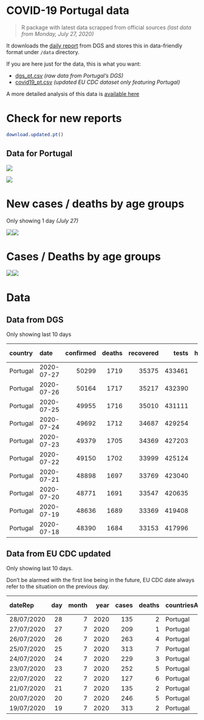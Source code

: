 COVID-19 Portugal data
================

> R package with latest data scrapped from official sources *(last data
> from Monday, July 27, 2020)*

It downloads the [daily
report](https://covid19.min-saude.pt/relatorio-de-situacao/) from DGS
and stores this in data-friendly format under `/data` directory.

If you are here just for the data, this is what you want:

  - [dgs\_pt.csv](raw/master/data/dgs_pt.csv) *(raw data from Portugal’s
    DGS)*
  - [covid19\_pt.csv](raw/master/data/covid19_pt.csv) *(updated EU CDC
    dataset only featuring Portugal)*

A more detailed analysis of this data is [available
here](https://averissimo.github.io/covid19-analysis/portugal.html)

# Check for new reports

``` r
download.updated.pt()
```

## Data for Portugal

![](README_files/figure-gfm/unnamed-chunk-7-1.svg)<!-- -->

![](README_files/figure-gfm/unnamed-chunk-8-1.svg)<!-- -->

# New cases / deaths by age groups

Only showing 1 day *(July 27)*

![](README_files/figure-gfm/unnamed-chunk-10-1.svg)<!-- -->![](README_files/figure-gfm/unnamed-chunk-10-2.svg)<!-- -->

# Cases / Deaths by age groups

![](README_files/figure-gfm/unnamed-chunk-11-1.svg)<!-- -->![](README_files/figure-gfm/unnamed-chunk-11-2.svg)<!-- -->

# Data

## Data from DGS

Only showing last 10 days

| country  | date       | confirmed | deaths | recovered |  tests | hospitalized | in.icu | confirmed\_m\_00-09 | confirmed\_w\_00-09 | confirmed\_m\_10-19 | confirmed\_w\_10-19 | confirmed\_m\_20-29 | confirmed\_w\_20-29 | confirmed\_m\_30-39 | confirmed\_w\_30-39 | confirmed\_m\_40-49 | confirmed\_w\_40-49 | confirmed\_m\_50-59 | confirmed\_w\_50-59 | confirmed\_m\_60-69 | confirmed\_w\_60-69 | confirmed\_m\_70-79 | confirmed\_w\_70-79 | confirmed\_m\_80+ | confirmed\_w\_80+ | death\_m\_00-09 | death\_w\_00-09 | death\_m\_10-19 | death\_w\_10-19 | death\_m\_20-29 | death\_w\_20-29 | death\_m\_30-39 | death\_w\_30-39 | death\_m\_40-49 | death\_w\_40-49 | death\_m\_50-59 | death\_w\_50-59 | death\_m\_60-69 | death\_w\_60-69 | death\_m\_70-79 | death\_w\_70-79 | death\_m\_80+ | death\_w\_80+ |
| :------- | :--------- | --------: | -----: | --------: | -----: | -----------: | -----: | ------------------: | ------------------: | ------------------: | ------------------: | ------------------: | ------------------: | ------------------: | ------------------: | ------------------: | ------------------: | ------------------: | ------------------: | ------------------: | ------------------: | ------------------: | ------------------: | ----------------: | ----------------: | --------------: | --------------: | --------------: | --------------: | --------------: | --------------: | --------------: | --------------: | --------------: | --------------: | --------------: | --------------: | --------------: | --------------: | --------------: | --------------: | ------------: | ------------: |
| Portugal | 2020-07-27 |     50299 |   1719 |     35375 | 433461 |          414 |     45 |                 949 |                 804 |                1068 |                1213 |                3551 |                4131 |                3922 |                4305 |                3720 |                4601 |                3272 |                4356 |                2386 |                2667 |                1647 |                1858 |              1869 |              3912 |               0 |               0 |               0 |               0 |               1 |               1 |               1 |               2 |              10 |              10 |              38 |              17 |             104 |              48 |             203 |             129 |           501 |           654 |
| Portugal | 2020-07-26 |     50164 |   1717 |     35217 | 432390 |          403 |     48 |                 949 |                 800 |                1063 |                1207 |                3543 |                4117 |                3907 |                4292 |                3706 |                4588 |                3265 |                4345 |                2385 |                2656 |                1643 |                1857 |              1868 |              3905 |               0 |               0 |               0 |               0 |               1 |               1 |               1 |               2 |              10 |              10 |              38 |              17 |             104 |              48 |             203 |             129 |           500 |           653 |
| Portugal | 2020-07-25 |     49955 |   1716 |     35010 | 431111 |          410 |     50 |                 936 |                 791 |                1060 |                1203 |                3521 |                4096 |                3887 |                4280 |                3690 |                4573 |                3249 |                4329 |                2380 |                2645 |                1640 |                1850 |              1865 |              3893 |               0 |               0 |               0 |               0 |               1 |               1 |               1 |               2 |              10 |              10 |              38 |              17 |             104 |              48 |             202 |             129 |           500 |           653 |
| Portugal | 2020-07-24 |     49692 |   1712 |     34687 | 429254 |          420 |     52 |                 929 |                 784 |                1048 |                1195 |                3496 |                4072 |                3851 |                4259 |                3668 |                4551 |                3237 |                4312 |                2366 |                2633 |                1632 |                1842 |              1861 |              3889 |               0 |               0 |               0 |               0 |               1 |               1 |               1 |               2 |              10 |              10 |              38 |              17 |             104 |              48 |             201 |             129 |           499 |           651 |
| Portugal | 2020-07-23 |     49379 |   1705 |     34369 | 427203 |          431 |     59 |                 922 |                 773 |                1036 |                1183 |                3471 |                4043 |                3811 |                4234 |                3645 |                4525 |                3216 |                4299 |                2345 |                2623 |                1626 |                1837 |              1856 |              3867 |               0 |               0 |               0 |               0 |               1 |               1 |               1 |               2 |              10 |              10 |              38 |              17 |             104 |              48 |             199 |             128 |           497 |           649 |
| Portugal | 2020-07-22 |     49150 |   1702 |     33999 | 425124 |          439 |     59 |                 912 |                 770 |                1028 |                1172 |                3447 |                4024 |                3798 |                4214 |                3618 |                4507 |                3198 |                4291 |                2335 |                2616 |                1618 |                1827 |              1852 |              3858 |               0 |               0 |               0 |               0 |               1 |               1 |               1 |               2 |              10 |              10 |              38 |              17 |             104 |              48 |             199 |             128 |           495 |           648 |
| Portugal | 2020-07-21 |     48898 |   1697 |     33769 | 423040 |          439 |     62 |                 902 |                 758 |                1021 |                1155 |                3434 |                3995 |                3777 |                4191 |                3595 |                4482 |                3184 |                4282 |                2325 |                2607 |                1608 |                1815 |              1848 |              3855 |               0 |               0 |               0 |               0 |               1 |               1 |               1 |               2 |              10 |              10 |              38 |              17 |             103 |              48 |             199 |             128 |           492 |           647 |
| Portugal | 2020-07-20 |     48771 |   1691 |     33547 | 420635 |          454 |     61 |                 898 |                 756 |                1018 |                1152 |                3423 |                3979 |                3768 |                4175 |                3589 |                4473 |                3174 |                4276 |                2316 |                2601 |                1605 |                1809 |              1846 |              3849 |               0 |               0 |               0 |               0 |               1 |               1 |               1 |               2 |              10 |              10 |              38 |              17 |             102 |              48 |             198 |             128 |           492 |           643 |
| Portugal | 2020-07-19 |     48636 |   1689 |     33369 | 419408 |          439 |     61 |                 891 |                 755 |                1014 |                1148 |                3410 |                3968 |                3760 |                4159 |                3578 |                4464 |                3165 |                4269 |                2308 |                2593 |                1602 |                1805 |              1840 |              3843 |               0 |               0 |               0 |               0 |               1 |               1 |               1 |               2 |              10 |              10 |              38 |              17 |             102 |              48 |             198 |             128 |           491 |           642 |
| Portugal | 2020-07-18 |     48390 |   1684 |     33153 | 417996 |          452 |     65 |                 883 |                 744 |                1004 |                1139 |                3403 |                3938 |                3733 |                4141 |                3561 |                4437 |                3143 |                4254 |                2296 |                2585 |                1596 |                1797 |              1837 |              3835 |               0 |               0 |               0 |               0 |               1 |               1 |               1 |               2 |              10 |              10 |              38 |              17 |             102 |              48 |             197 |             128 |           489 |           640 |

## Data from EU CDC updated

Only showing last 10 days.

Don’t be alarmed with the first line being in the future, EU CDC date
always refer to the situation on the previous day.

| dateRep    | day | month | year | cases | deaths | countriesAndTerritories | geoId | countryterritoryCode | popData2019 | continentExp | Cumulative\_number\_for\_14\_days\_of\_COVID-19\_cases\_per\_100000 |
| :--------- | --: | ----: | ---: | ----: | -----: | :---------------------- | :---- | :------------------- | ----------: | :----------- | ------------------------------------------------------------------: |
| 28/07/2020 |  28 |     7 | 2020 |   135 |      2 | Portugal                | PT    | PRT                  |    10276617 | Europe       |                                                                  NA |
| 27/07/2020 |  27 |     7 | 2020 |   209 |      1 | Portugal                | PT    | PRT                  |    10276617 | Europe       |                                                            35.53699 |
| 26/07/2020 |  26 |     7 | 2020 |   263 |      4 | Portugal                | PT    | PRT                  |    10276617 | Europe       |                                                            36.33491 |
| 25/07/2020 |  25 |     7 | 2020 |   313 |      7 | Portugal                | PT    | PRT                  |    10276617 | Europe       |                                                            39.04982 |
| 24/07/2020 |  24 |     7 | 2020 |   229 |      3 | Portugal                | PT    | PRT                  |    10276617 | Europe       |                                                            39.91586 |
| 23/07/2020 |  23 |     7 | 2020 |   252 |      5 | Portugal                | PT    | PRT                  |    10276617 | Europe       |                                                            41.75499 |
| 22/07/2020 |  22 |     7 | 2020 |   127 |      6 | Portugal                | PT    | PRT                  |    10276617 | Europe       |                                                            43.61357 |
| 21/07/2020 |  21 |     7 | 2020 |   135 |      2 | Portugal                | PT    | PRT                  |    10276617 | Europe       |                                                            45.17051 |
| 20/07/2020 |  20 |     7 | 2020 |   246 |      5 | Portugal                | PT    | PRT                  |    10276617 | Europe       |                                                            46.11440 |
| 19/07/2020 |  19 |     7 | 2020 |   313 |      2 | Portugal                | PT    | PRT                  |    10276617 | Europe       |                                                            46.91233 |
